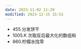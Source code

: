 ```yaml
---
date: 2023-11-02 11:29
modified: 2023-12-15 15:51
---
```


- 455.分发饼干
- 1005.K 次取反后最大化的数组和
- 860.柠檬水找零
